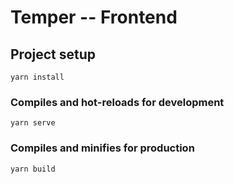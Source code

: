 # Temper -- Frontend

## Project setup
```
yarn install
```

### Compiles and hot-reloads for development
```
yarn serve
```

### Compiles and minifies for production
```
yarn build
```
